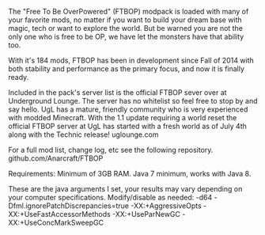 The "Free To Be OverPowered" (FTBOP) modpack is loaded with many of your favorite mods, no matter if you want to build your dream base with magic, tech or want to explore the world. But be warned you are not the only one who is free to be OP, we have let the monsters have that ability too.

With it's 184 mods, FTBOP has been in development since Fall of 2014 with both stability and performance as the primary focus, and now it is finally ready.

Included in the pack's server list is the official FTBOP sever over at Underground Lounge. The server has no whitelist so feel free to stop by and say hello. UgL has a mature, friendly community who is very experienced with modded Minecraft.
With the 1.1 update requiring a world reset the official FTBOP server at UgL has started with a fresh world as of July 4th along with the Technic release! uglounge.com

For a full mod list, change log, etc see the following repository.
github.com/Anarcraft/FTBOP

Requirements:
Minimum of 3GB RAM.
Java 7 minimum, works with Java 8.

These are the java arguments I set, your results may vary depending on your computer specifications.  Modify/disable as needed:
-d64 -Dfml.ignorePatchDiscrepancies=true -XX:+AggressiveOpts -XX:+UseFastAccessorMethods -XX:+UseParNewGC -XX:+UseConcMarkSweepGC
